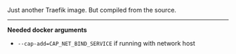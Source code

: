 Just another Traefik image. But compiled from the source.

---

**Needed docker arguments**

- `--cap-add=CAP_NET_BIND_SERVICE` if running with network host
